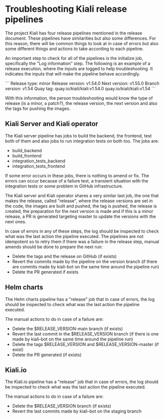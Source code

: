 # Troubleshooting Kiali release pipelines

The project Kiali has four release pipelines mentioned in the release document. These pipelines have similarities but also some differences. For this reason, there will be common things to look at in case of errors but also some different things and actions to take according to each pipeline.

An important step to check for all of the pipelines is the initialize job, specifically the "Log information" step. The following is an example of a release execution, where the inputs are logged to help troubleshooting. It indicates the inputs that will make the pipeline behave accordingly.

´´´
Release type: minor
Release version: v1.54.0
Next version: v1.55.0
Branch version: v1.54
Quay tag: quay.io/kiali/kiali:v1.54.0 quay.io/kiali/kiali:v1.54
´´´

With this information, the person troubleshooting would know the type of release (is a minor, a patch?), the release version, the next version and also the tags for pushing the images.

## Kiali Server and Kiali operator

The Kiali server pipeline has jobs to build the backend, the frontend, test both of them and also jobs to run integration tests on both too. The jobs are:

* build_backend
* build_frontend
* integration_tests_backend
* integration_tests_frontend

If some error occurs in these jobs, there is nothing to amend or fix. The errors can occur because of a failure test, a transient situation with the integration tests or some problem in GitHub infrastructure. 

The Kiali server and Kiali operator shares a very similar last job, the one that makes the release, called "release", where the release versions are set in the code, the images are built and pushed, the tag is pushed, the release is created, the preparation for the next version is made and if this is a minor release, a PR is generated targeting master to update the versions with the next ones.

In case of errors in any of these steps, the log should be inspected to 
check what was the last action the pipeline executed. The pipelines are not idempotent so to retry them if there was a failure in the release step, manual amends should be done to prepare the next run:

* Delete the tags and the release on GitHub (if exists)
* Revert the commits made by the pipeline on the version branch (if there are commits made by kiali-bot on the same time around the pipeline run)
* Delete the PR generated if exists

## Helm charts

The Helm charts pipeline has a "release" job that in case of errors, the log should be inspected to check what was the last action the pipeline executed.

The manual actions to do in case of a failure are:

* Delete the $RELEASE_VERSION-main branch (if exists)
* Revert the last commit in the $RELEASE_VERSION branch (if there is one made by kiali-bot on the same time around the pipeline run)
* Delete the tags $RELEASE_VERSION and $RELEASE_VERSION-master (if exist)
* Delete the PR generated (if exists)

## Kiali.io

The Kiali.io pipeline has a "release" job that in case of errors, the log should be inspected to check what was the last action the pipeline executed.

The manual actions to do in case of a failure are:

* Delete the $RELEASE_VERSION branch (if exists)
* Revert the last commits made by kiali-bot on the staging branch


